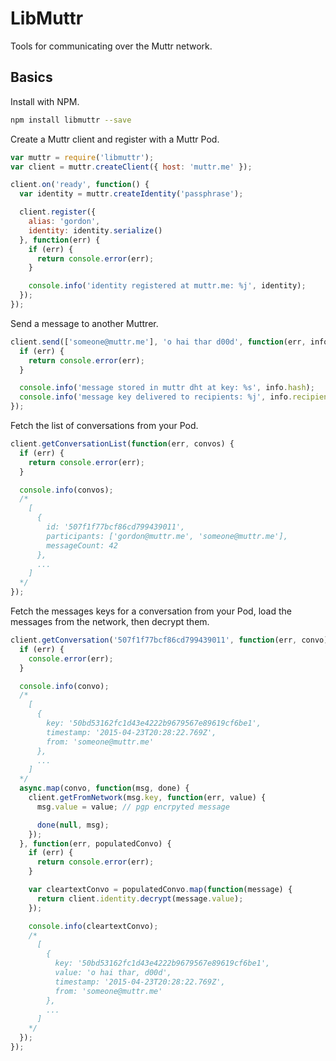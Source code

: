 LibMuttr
========

Tools for communicating over the Muttr network.

## Basics

Install with NPM.

```bash
npm install libmuttr --save
```

Create a Muttr client and register with a Muttr Pod.

```js
var muttr = require('libmuttr');
var client = muttr.createClient({ host: 'muttr.me' });

client.on('ready', function() {
  var identity = muttr.createIdentity('passphrase');

  client.register({
    alias: 'gordon',
    identity: identity.serialize()
  }, function(err) {
    if (err) {
      return console.error(err);
    }

    console.info('identity registered at muttr.me: %j', identity);
  });
});
```

Send a message to another Muttrer.

```js
client.send(['someone@muttr.me'], 'o hai thar d00d', function(err, info.hash) {
  if (err) {
    return console.error(err);
  }

  console.info('message stored in muttr dht at key: %s', info.hash);
  console.info('message key delivered to recipients: %j', info.recipients);
});
```

Fetch the list of conversations from your Pod.

```js
client.getConversationList(function(err, convos) {
  if (err) {
    return console.error(err);
  }

  console.info(convos);
  /*
    [
      {
        id: '507f1f77bcf86cd799439011',
        participants: ['gordon@muttr.me', 'someone@muttr.me'],
        messageCount: 42
      },
      ...
    ]
  */
});
```

Fetch the messages keys for a conversation from your Pod, load the messages
from the network, then decrypt them.

```js
client.getConversation('507f1f77bcf86cd799439011', function(err, convo) {
  if (err) {
    console.error(err);
  }

  console.info(convo);
  /*
    [
      {
        key: '50bd53162fc1d43e4222b9679567e89619cf6be1',
        timestamp: '2015-04-23T20:28:22.769Z',
        from: 'someone@muttr.me'
      },
      ...
    ]
  */
  async.map(convo, function(msg, done) {
    client.getFromNetwork(msg.key, function(err, value) {
      msg.value = value; // pgp encrpyted message

      done(null, msg);
    });
  }, function(err, populatedConvo) {
    if (err) {
      return console.error(err);
    }

    var cleartextConvo = populatedConvo.map(function(message) {
      return client.identity.decrypt(message.value);
    });

    console.info(cleartextConvo);
    /*
      [
        {
          key: '50bd53162fc1d43e4222b9679567e89619cf6be1',
          value: 'o hai thar, d00d',
          timestamp: '2015-04-23T20:28:22.769Z',
          from: 'someone@muttr.me'
        },
        ...
      ]
    */
  });
});
```
